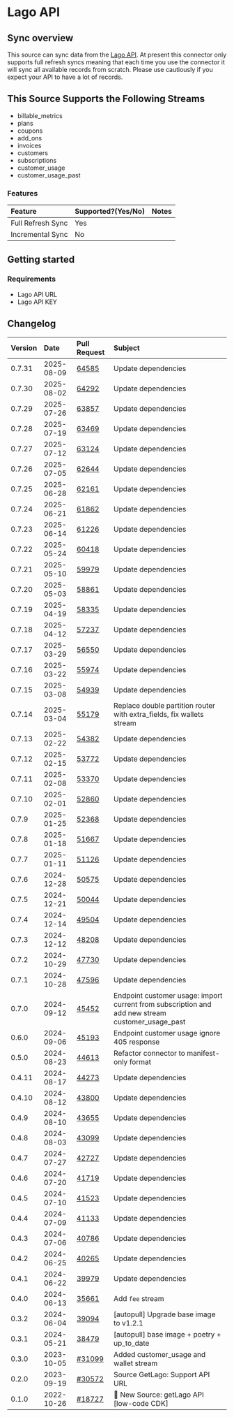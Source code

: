 # Lago API

## Sync overview

This source can sync data from the [Lago API](https://doc.getlago.com/docs/guide/intro/welcome). At present this connector only supports full refresh syncs meaning that each time you use the connector it will sync all available records from scratch. Please use cautiously if you expect your API to have a lot of records.

## This Source Supports the Following Streams

- billable_metrics
- plans
- coupons
- add_ons
- invoices
- customers
- subscriptions
- customer_usage
- customer_usage_past

### Features

| Feature           | Supported?\(Yes/No\) | Notes |
| :---------------- | :------------------- | :---- |
| Full Refresh Sync | Yes                  |       |
| Incremental Sync  | No                   |       |

## Getting started

### Requirements

- Lago API URL
- Lago API KEY

## Changelog

| Version | Date       | Pull Request                                              | Subject                                   |
| :------ | :--------- | :-------------------------------------------------------- | :---------------------------------------- |
| 0.7.31 | 2025-08-09 | [64585](https://github.com/airbytehq/airbyte/pull/64585) | Update dependencies |
| 0.7.30 | 2025-08-02 | [64292](https://github.com/airbytehq/airbyte/pull/64292) | Update dependencies |
| 0.7.29 | 2025-07-26 | [63857](https://github.com/airbytehq/airbyte/pull/63857) | Update dependencies |
| 0.7.28 | 2025-07-19 | [63469](https://github.com/airbytehq/airbyte/pull/63469) | Update dependencies |
| 0.7.27 | 2025-07-12 | [63124](https://github.com/airbytehq/airbyte/pull/63124) | Update dependencies |
| 0.7.26 | 2025-07-05 | [62644](https://github.com/airbytehq/airbyte/pull/62644) | Update dependencies |
| 0.7.25 | 2025-06-28 | [62161](https://github.com/airbytehq/airbyte/pull/62161) | Update dependencies |
| 0.7.24 | 2025-06-21 | [61862](https://github.com/airbytehq/airbyte/pull/61862) | Update dependencies |
| 0.7.23 | 2025-06-14 | [61226](https://github.com/airbytehq/airbyte/pull/61226) | Update dependencies |
| 0.7.22 | 2025-05-24 | [60418](https://github.com/airbytehq/airbyte/pull/60418) | Update dependencies |
| 0.7.21 | 2025-05-10 | [59979](https://github.com/airbytehq/airbyte/pull/59979) | Update dependencies |
| 0.7.20 | 2025-05-03 | [58861](https://github.com/airbytehq/airbyte/pull/58861) | Update dependencies |
| 0.7.19 | 2025-04-19 | [58335](https://github.com/airbytehq/airbyte/pull/58335) | Update dependencies |
| 0.7.18 | 2025-04-12 | [57237](https://github.com/airbytehq/airbyte/pull/57237) | Update dependencies |
| 0.7.17 | 2025-03-29 | [56550](https://github.com/airbytehq/airbyte/pull/56550) | Update dependencies |
| 0.7.16 | 2025-03-22 | [55974](https://github.com/airbytehq/airbyte/pull/55974) | Update dependencies |
| 0.7.15 | 2025-03-08 | [54939](https://github.com/airbytehq/airbyte/pull/54939) | Update dependencies |
| 0.7.14 | 2025-03-04 | [55179](https://github.com/airbytehq/airbyte/pull/55179) | Replace double partition router with extra_fields, fix wallets stream |
| 0.7.13 | 2025-02-22 | [54382](https://github.com/airbytehq/airbyte/pull/54382) | Update dependencies |
| 0.7.12 | 2025-02-15 | [53772](https://github.com/airbytehq/airbyte/pull/53772) | Update dependencies |
| 0.7.11 | 2025-02-08 | [53370](https://github.com/airbytehq/airbyte/pull/53370) | Update dependencies |
| 0.7.10 | 2025-02-01 | [52860](https://github.com/airbytehq/airbyte/pull/52860) | Update dependencies |
| 0.7.9 | 2025-01-25 | [52368](https://github.com/airbytehq/airbyte/pull/52368) | Update dependencies |
| 0.7.8 | 2025-01-18 | [51667](https://github.com/airbytehq/airbyte/pull/51667) | Update dependencies |
| 0.7.7 | 2025-01-11 | [51126](https://github.com/airbytehq/airbyte/pull/51126) | Update dependencies |
| 0.7.6 | 2024-12-28 | [50575](https://github.com/airbytehq/airbyte/pull/50575) | Update dependencies |
| 0.7.5 | 2024-12-21 | [50044](https://github.com/airbytehq/airbyte/pull/50044) | Update dependencies |
| 0.7.4 | 2024-12-14 | [49504](https://github.com/airbytehq/airbyte/pull/49504) | Update dependencies |
| 0.7.3 | 2024-12-12 | [48208](https://github.com/airbytehq/airbyte/pull/48208) | Update dependencies |
| 0.7.2 | 2024-10-29 | [47730](https://github.com/airbytehq/airbyte/pull/47730) | Update dependencies |
| 0.7.1 | 2024-10-28 | [47596](https://github.com/airbytehq/airbyte/pull/47596) | Update dependencies |
| 0.7.0 | 2024-09-12 | [45452](https://github.com/airbytehq/airbyte/pull/45452) | Endpoint customer usage: import current from subscription and add new stream customer_usage_past |
| 0.6.0 | 2024-09-06 | [45193](https://github.com/airbytehq/airbyte/pull/45193) | Endpoint customer usage ignore 405 response |
| 0.5.0 | 2024-08-23 | [44613](https://github.com/airbytehq/airbyte/pull/44613) | Refactor connector to manifest-only format |
| 0.4.11 | 2024-08-17 | [44273](https://github.com/airbytehq/airbyte/pull/44273) | Update dependencies |
| 0.4.10 | 2024-08-12 | [43800](https://github.com/airbytehq/airbyte/pull/43800) | Update dependencies |
| 0.4.9 | 2024-08-10 | [43655](https://github.com/airbytehq/airbyte/pull/43655) | Update dependencies |
| 0.4.8 | 2024-08-03 | [43099](https://github.com/airbytehq/airbyte/pull/43099) | Update dependencies |
| 0.4.7 | 2024-07-27 | [42727](https://github.com/airbytehq/airbyte/pull/42727) | Update dependencies |
| 0.4.6 | 2024-07-20 | [41719](https://github.com/airbytehq/airbyte/pull/41719) | Update dependencies |
| 0.4.5 | 2024-07-10 | [41523](https://github.com/airbytehq/airbyte/pull/41523) | Update dependencies |
| 0.4.4 | 2024-07-09 | [41133](https://github.com/airbytehq/airbyte/pull/41133) | Update dependencies |
| 0.4.3 | 2024-07-06 | [40786](https://github.com/airbytehq/airbyte/pull/40786) | Update dependencies |
| 0.4.2 | 2024-06-25 | [40265](https://github.com/airbytehq/airbyte/pull/40265) | Update dependencies |
| 0.4.1 | 2024-06-22 | [39979](https://github.com/airbytehq/airbyte/pull/39979) | Update dependencies |
| 0.4.0 | 2024-06-13 | [35661](https://github.com/airbytehq/airbyte/pull/35661) | Add `fee` stream |
| 0.3.2 | 2024-06-04 | [39094](https://github.com/airbytehq/airbyte/pull/39094) | [autopull] Upgrade base image to v1.2.1 |
| 0.3.1 | 2024-05-21 | [38479](https://github.com/airbytehq/airbyte/pull/38479) | [autopull] base image + poetry + up_to_date |
| 0.3.0   | 2023-10-05 | [#31099](https://github.com/airbytehq/airbyte/pull/31099) | Added customer_usage and wallet stream    |
| 0.2.0   | 2023-09-19 | [#30572](https://github.com/airbytehq/airbyte/pull/30572) | Source GetLago: Support API URL           |
| 0.1.0   | 2022-10-26 | [#18727](https://github.com/airbytehq/airbyte/pull/18727) | 🎉 New Source: getLago API [low-code CDK] |
